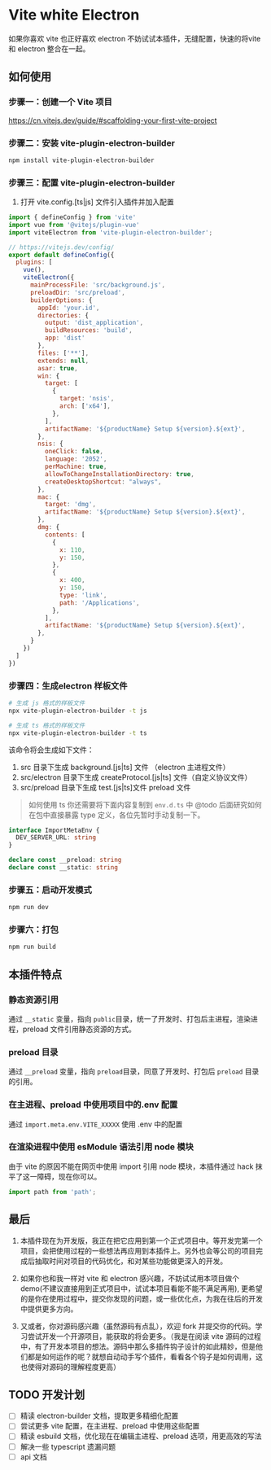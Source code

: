 # Vite white Electron

如果你喜欢 vite 也正好喜欢 electron 不妨试试本插件，无缝配置，快速的将vite 和 electron 整合在一起。

## 如何使用

### 步骤一：创建一个 Vite 项目

https://cn.vitejs.dev/guide/#scaffolding-your-first-vite-project

### 步骤二：安装 vite-plugin-electron-builder

``` bash
npm install vite-plugin-electron-builder
```

### 步骤三：配置 vite-plugin-electron-builder

1. 打开 vite.config.[ts|js] 文件引入插件并加入配置

``` js
import { defineConfig } from 'vite'
import vue from '@vitejs/plugin-vue'
import viteElectron from 'vite-plugin-electron-builder';

// https://vitejs.dev/config/
export default defineConfig({
  plugins: [
    vue(), 
    viteElectron({
      mainProcessFile: 'src/background.js',
      preloadDir: 'src/preload',
      builderOptions: {
        appId: 'your.id',
        directories: {
          output: 'dist_application',
          buildResources: 'build',
          app: 'dist'
        },
        files: ['**'],
        extends: null,
        asar: true,
        win: {
          target: [
            {
              target: 'nsis',
              arch: ['x64'],
            },
          ],
          artifactName: '${productName} Setup ${version}.${ext}',
        },
        nsis: {
          oneClick: false,
          language: '2052',
          perMachine: true,
          allowToChangeInstallationDirectory: true,
          createDesktopShortcut: "always",
        },
        mac: {
          target: 'dmg',
          artifactName: '${productName} Setup ${version}.${ext}',
        },
        dmg: {
          contents: [
            {
              x: 110,
              y: 150,
            },
            {
              x: 400,
              y: 150,
              type: 'link',
              path: '/Applications',
            },
          ],
          artifactName: '${productName} Setup ${version}.${ext}',
        },
      }
    })
  ]
})
```

### 步骤四：生成electron 样板文件

``` bash
# 生成 js 格式的样板文件
npx vite-plugin-electron-builder -t js

# 生成 ts 格式的样板文件
npx vite-plugin-electron-builder -t ts
```

该命令将会生成如下文件：

1. src 目录下生成 background.[js|ts] 文件 （electron 主进程文件）
2. src/electron 目录下生成 createProtocol.[js|ts] 文件（自定义协议文件）
3. src/preload 目录下生成 test.[js|ts]文件 preload 文件

> 如何使用 ts 你还需要将下面内容复制到 `env.d.ts` 中
> @todo 后面研究如何在包中直接暴露 type 定义，各位先暂时手动复制一下。
``` ts
interface ImportMetaEnv {
  DEV_SERVER_URL: string
}

declare const __preload: string
declare const __static: string
```

### 步骤五：启动开发模式
``` bash
npm run dev
```

### 步骤六：打包
``` bash
npm run build
```

## 本插件特点

### 静态资源引用
通过 `__static` 变量，指向 `public`目录，统一了开发时、打包后主进程，渲染进程，preload 文件引用静态资源的方式。

### preload 目录
通过 `__preload` 变量，指向 `preload`目录，同意了开发时、打包后 `preload` 目录的引用。

### 在主进程、preload 中使用项目中的.env 配置
通过 `import.meta.env.VITE_XXXXX` 使用 .env 中的配置

### 在渲染进程中使用 esModule 语法引用 node 模块
由于 vite 的原因不能在网页中使用 import 引用 node 模块，本插件通过 hack 抹平了这一障碍，现在你可以。
``` js
import path from 'path';
```

## 最后

1. 本插件现在为开发版，我正在把它应用到第一个正式项目中。等开发完第一个项目，会把使用过程的一些想法再应用到本插件上。另外也会等公司的项目完成后抽取时间对项目的代码优化，和对某些功能做更深入的开发。

2. 如果你也和我一样对 vite 和 electron 感兴趣，不妨试试用本项目做个 demo(不建议直接用到正式项目中，试试本项目看能不能不满足再用), 更希望的是你在使用过程中，提交你发现的问题，或一些优化点，为我在往后的开发中提供更多方向。

3. 又或者，你对源码感兴趣（虽然源码有点乱），欢迎 fork 并提交你的代码。学习尝试开发一个开源项目，能获取的将会更多。（我是在阅读 vite 源码的过程中，有了开发本项目的想法。源码中那么多插件钩子设计的如此精妙，但是他们都是如何运作的呢？就想自动动手写个插件，看看各个钩子是如何调用，这也使得对源码的理解程度更高）


## TODO 开发计划

- [ ] 精读 electron-builder 文档，提取更多精细化配置
- [ ] 尝试更多 vite 配置，在主进程、preload 中使用这些配置
- [ ] 精读 esbuild 文档，优化现在在编辑主进程、preload 选项，用更高效的写法
- [ ] 解决一些 typescript 遗漏问题
- [ ] api 文档